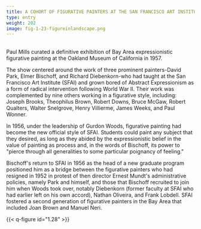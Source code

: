 ```yaml
---
title: A COHORT OF FIGURATIVE PAINTERS AT THE SAN FRANCISCO ART INSTITUTE
type: entry
weight: 202
image: fig-1-23-figureinlandscape.png
---
```

<br>
Paul Mills curated a definitive exhibition of Bay Area expressionistic figurative painting at the Oakland Museum of California in 1957.

<!--more-->

The show centered around the work of three prominent painters-David Park, Elmer Bischoff, and Richard Diebenkorn-who had taught at the San Francisco Art Institute (SFAI) and grown bored of Abstract Expressionism as a form of radical intervention following World War II. Their work was complemented by nine others working in a figurative style, including: Joseph Brooks, Theophilus Brown, Robert Downs, Bruce McGaw, Robert Qualters, Walter Snelgrove, Henry Villierme, James Weeks, and Paul Wonner.

In 1956, under the leadership of Gurdon Woods, figurative painting had become the new official style of SFAI. Students could paint any subject that they desired, as long as they abided by the expressionistic belief in the value of painting as process and, in the words of Bischoff, its power to "pierce through all generalities to some particular poignancy of feeling."

Bischoff's return to SFAI in 1956 as the head of a new graduate program positioned him as a bridge between the figurative painters who had resigned in 1952 in protest of then director Ernest Mundt's administrative policies, namely Park and himself, and those that Bischoff recruited to join him when Woods took over, notably Diebenkorn (former faculty at SFAI who had earlier left on his own accord), Nathan Oliveira, and Frank Lobdell. SFAI fostered a second generation of figurative painters in the Bay Area that included Joan Brown and Manuel Neri.

{{< q-figure id="1.28" >}}
